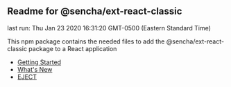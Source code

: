 ## Readme for @sencha/ext-react-classic

last run: Thu Jan 23 2020 16:31:20 GMT-0500 (Eastern Standard Time)

This npm package contains the needed files to add the @sencha/ext-react-classic package to a React application

- [Getting Started](https://github.com/sencha/ext-react/blob/ext-react-7.1.x/packages/ext-react-classic/GETTING_STARTED.md)
- [What's New](https://github.com/sencha/ext-react/blob/ext-react-7.1.x/packages/ext-react-classic/WHATS_NEW.md)
- [EJECT](https://github.com/sencha/ext-react/blob/ext-react-7.1.x/packages/ext-react-classic/EJECT.md)
